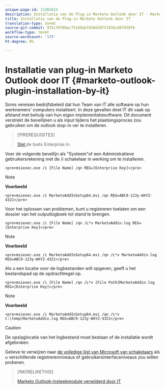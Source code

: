 ```yaml
---
unique-page-id: 11382815
description: Installatie van de Plug-in Marketo Outlook door IT - Marketo Docs - Productdocumentatie
title: Installatie van de Plug-in Marketo Outlook door IT
translation-type: tm+mt
source-git-commit: 972cf9769ac751d9abfd5665975703dcd07930f0
workflow-type: tm+mt
source-wordcount: '175'
ht-degree: 0%

---
```



# Installatie van plug-in Marketo Outlook door IT {#marketo-outlook-plugin-installation-by-it}

Soms vereisen bedrijfsbeleid dat hun Team van IT alle software op hun werknemers&#39; computers installeert. In deze gevallen doet IT dit vaak op afstand met behulp van hun eigen implementatiesoftware. Dit document verstrekt de bevellijnen u als input tijdens het plaatsingsproces zou gebruiken om de outlook stop-in ver te installeren.

>[!PREREQUISITES]
>
>[Stel ](/help/marketo/product-docs/marketo-sales-insight/msi-outlook-plugin/install-the-marketo-add-in-for-outlook-with-an-enterprise-key.md) de toets Enterprise in.

Voer de volgende bevellijn als &quot;Systeem&quot;of een Administratieve gebruikersrekening met de /i schakelaar in werking om te installeren.

`<pre>msiexec.exe /i [File Name] /qn REG=[Enterprise Key]</pre>`

>[!NOTE]
>
>**Voorbeeld**
>
>`<pre>msiexec.exe /i MarketoAddInSetup64.msi /qn REG=ABC9-123y-WXYZ-4321</pre>`

Voor het oplossen van problemen, kunt u registreren toelaten om een dossier van het outputlogboek tot stand te brengen.

`<pre>msiexec.exe /i [File Name] /qn /L*v MarketoAddin.log REG=[Enterprise Key]</pre>`

>[!NOTE]
>
>**Voorbeeld**
>
>`<pre>msiexec.exe /i MarketoAddInSetup64.msi /qn /L*v MarketoAddin.log REG=ABC9-123y-WXYZ-4321</pre>`

Als u een locatie voor de logbestanden wilt opgeven, geeft u het bestandspad op de opdrachtregel op.

`<pre>msiexec.exe /i [File Name] /qn /L*v [File Path]MarketoAddin.log REG=[Enterprise Key]</pre>`

>[!NOTE]
>
>**Voorbeeld**
>
>`<pre>msiexec.exe /i MarketoAddInSetup64.msi /qn /L*v C:\temp\MarketoAddin.log REG=ABC9-123y-WXYZ-4321</pre>`

>[!CAUTION]
>
>De opslaglocatie van het logbestand moet bestaan of de installatie wordt afgebroken.

Gelieve te verwijzen naar [de volledige lijst van Microsoft van schakelaars](https://support.microsoft.com/en-us/kb/227091) als u verschillende registrerenniveaus of gebruikersinterfaceniveaus zou willen proberen.

>[!MORELIKETHIS]
>
>[Marketo Outlook-insteekmodule verwijderd door IT](/help/marketo/product-docs/marketo-sales-insight/msi-outlook-plugin/marketo-outlook-plugin-uninstall-by-it.md)
